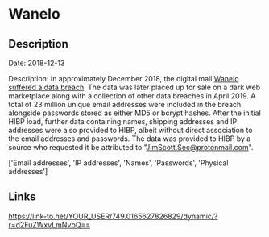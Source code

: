 # Wanelo

## Description

Date: 2018-12-13

Description:
In approximately December 2018, the digital mall <a href="https://www.zdnet.com/article/a-hacker-has-dumped-nearly-one-billion-user-records-over-the-past-two-months/" target="_blank" rel="noopener">Wanelo suffered a data breach</a>. The data was later placed up for sale on a dark web marketplace along with a collection of other data breaches in April 2019. A total of 23 million unique email addresses were included in the breach alongside passwords stored as either MD5 or bcrypt hashes. After the initial HIBP load, further data containing names, shipping addresses and IP addresses were also provided to HIBP, albeit without direct association to the email addresses and passwords. The data was provided to HIBP by a source who requested it be attributed to &quot;JimScott.Sec@protonmail.com&quot;.


['Email addresses', 'IP addresses', 'Names', 'Passwords', 'Physical addresses']

## Links

https://link-to.net/YOUR_USER/749.0165627826829/dynamic/?r=d2FuZWxvLmNvbQ==